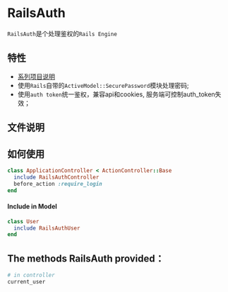 # RailsAuth

`RailsAuth`是个处理鉴权的`Rails Engine`

## 特性

* [系列项目说明](https://github.com/work-design/work-design)
* 使用`Rails`自带的`ActiveModel::SecurePassword`模块处理密码;
* 使用`auth token`统一鉴权，兼容api和cookies, 服务端可控制auth_token失效；

## 文件说明


## 如何使用


```ruby
class ApplicationController < ActionController::Base
  include RailsAuthController
  before_action :require_login
end
```

#### Include in Model

```ruby
class User
  include RailsAuthUser
end
```

## The methods RailsAuth provided：

```ruby
# in controller
current_user
```

